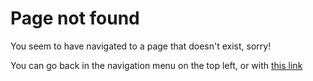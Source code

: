 # Page not found
You seem to have navigated to a page that doesn't exist, sorry!

You can go back in the navigation menu on the top left, or with [this link](/)

